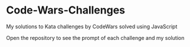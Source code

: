 # Code-Wars-Challenges
My solutions to Kata challenges by CodeWars solved using JavaScript

Open the repository to see the prompt of each challenge and my solution 

